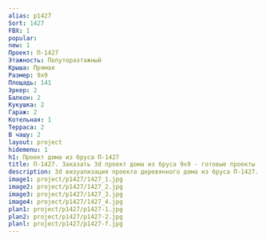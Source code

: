```yaml
---
alias: p1427
Sort: 1427
FBX: 1
popular: 
new: 1
Проект: П-1427
Этажность: Полутораэтажный
Крыша: Прямая
Размер: 9х9
Площадь: 141
Эркер: 2
Балкон: 2
Кукушка: 2
Гараж: 2
Котельная: 1
Терраса: 2
В чашу: 2
layout: project
hidemenu: 1
h1: Проект дома из бруса П-1427
title: П-1427. Заказать 3d проект дома из бруса 9х9 - готовые проекты
description: 3d визуализация проекта деревянного дома из бруса П-1427. Площадь 141 м2, размер 9х9. Вы можете внести любые изменения в проект.
image1: project/p1427/1427_1.jpg
image2: project/p1427/1427_2.jpg
image3: project/p1427/1427_3.jpg
image4: project/p1427/1427_4.jpg
plan1: project/p1427/p1427-1.jpg
plan2: project/p1427/p1427-2.jpg
planl: project/p1427/p1427-f.jpg
---
```

